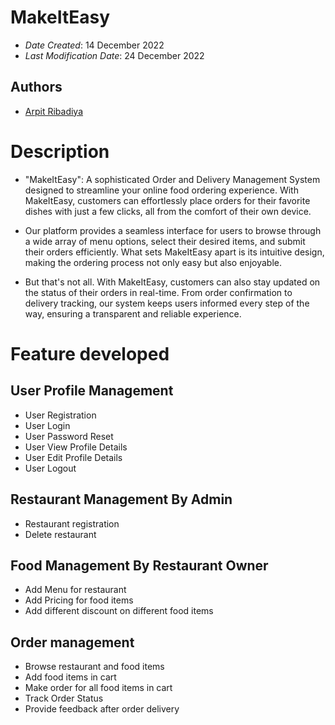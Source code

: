 
# MakeItEasy


* *Date Created*: 14 December 2022
* *Last Modification Date*: 24 December 2022

## Authors
* [Arpit Ribadiya](ribadiyaarpit1240@gmail.com)

# Description
* "MakeItEasy": A sophisticated Order and Delivery Management System designed to streamline your online food ordering experience. With MakeItEasy, customers can effortlessly place orders for their favorite dishes with just a few clicks, all from the comfort of their own device.

* Our platform provides a seamless interface for users to browse through a wide array of menu options, select their desired items, and submit their orders efficiently. What sets MakeItEasy apart is its intuitive design, making the ordering process not only easy but also enjoyable.

* But that's not all. With MakeItEasy, customers can also stay updated on the status of their orders in real-time. From order confirmation to delivery tracking, our system keeps users informed every step of the way, ensuring a transparent and reliable experience.

# Feature developed
## User Profile Management
* User Registration
* User Login
* User Password Reset 
* User View Profile Details
* User Edit Profile Details 
* User Logout

## Restaurant  Management By Admin
* Restaurant registration
* Delete restaurant 

## Food  Management By Restaurant Owner
 * Add Menu for restaurant
 * Add Pricing for food items
 * Add different discount on different food items

## Order management
 * Browse restaurant and food items
 * Add food items in cart
 * Make order for all food items in cart
 * Track Order Status
 * Provide feedback after order delivery

